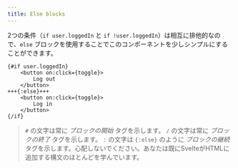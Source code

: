 ```yaml
---
title: Else blocks
---
```


2つの条件（`if user.loggedIn` と `if !user.loggedIn`）は相互に排他的なので、`else` ブロックを使用することでこのコンポーネントを少しシンプルにすることができます。

```svelte
{#if user.loggedIn}
	<button on:click={toggle}>
		Log out
	</button>
+++{:else}+++
	<button on:click={toggle}>
		Log in
	</button>
{/if}
```

> `#` の文字は常に *ブロックの開始* タグを示します。 `/` の文字は常に *ブロックの終了* タグを示します。  `:` の文字は `{:else}` のように *ブロックの継続* タグを示します。心配しないでください。あなたは既にSvelteがHTMLに追加する構文のほとんどを学んでいます。

